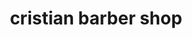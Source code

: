 ---
title: "cristian barber shop"
url: /cerro-de-tuna-bella-vista-santiago/cristian-barber-shop/
shop: peluquería
---